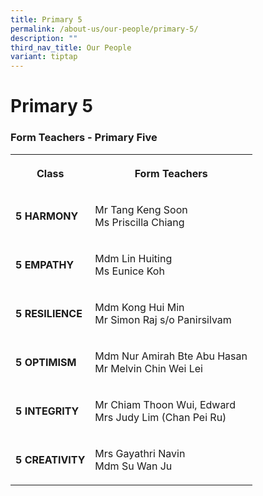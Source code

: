 ```yaml
---
title: Primary 5
permalink: /about-us/our-people/primary-5/
description: ""
third_nav_title: Our People
variant: tiptap
---
```

<h1><strong>Primary 5</strong></h1>
<h3>Form Teachers - Primary Five</h3>
<table>
<tbody>
<tr>
<th rowspan="1" colspan="1">
<p>Class</p>
</th>
<th rowspan="1" colspan="1">
<p>Form Teachers</p>
</th>
</tr>
<tr>
<td rowspan="1" colspan="1">
<p><strong>5 HARMONY</strong>
</p>
</td>
<td rowspan="1" colspan="1">
<p>Mr Tang Keng Soon
<br>Ms Priscilla Chiang</p>
</td>
</tr>
<tr>
<td rowspan="1" colspan="1">
<p><strong>5 EMPATHY</strong>
</p>
</td>
<td rowspan="1" colspan="1">
<p>Mdm Lin Huiting
<br>Ms Eunice Koh</p>
</td>
</tr>
<tr>
<td rowspan="1" colspan="1">
<p><strong>5 RESILIENCE</strong>
</p>
</td>
<td rowspan="1" colspan="1">
<p>Mdm Kong Hui Min
<br>Mr Simon Raj s/o Panirsilvam</p>
</td>
</tr>
<tr>
<td rowspan="1" colspan="1">
<p><strong>5 OPTIMISM</strong>
</p>
</td>
<td rowspan="1" colspan="1">
<p>Mdm Nur Amirah Bte Abu Hasan
<br>Mr Melvin Chin Wei Lei</p>
</td>
</tr>
<tr>
<td rowspan="1" colspan="1">
<p><strong>5 INTEGRITY</strong>
</p>
</td>
<td rowspan="1" colspan="1">
<p>Mr Chiam Thoon Wui, Edward
<br>Mrs Judy Lim (Chan Pei Ru)</p>
</td>
</tr>
<tr>
<td rowspan="1" colspan="1">
<p><strong>5 CREATIVITY</strong>
</p>
</td>
<td rowspan="1" colspan="1">
<p>Mrs Gayathri Navin
<br>Mdm Su Wan Ju</p>
</td>
</tr>
</tbody>
</table>
<p></p>